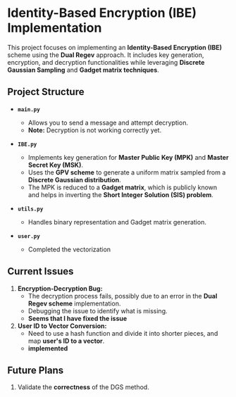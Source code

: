 # Identity-Based Encryption (IBE) Implementation

This project focuses on implementing an **Identity-Based Encryption (IBE)** scheme using the **Dual Regev** approach. It includes key generation, encryption, and decryption functionalities while leveraging **Discrete Gaussian Sampling** and **Gadget matrix techniques**.

## Project Structure

- **`main.py`**  
  - Allows you to send a message and attempt decryption.  
  - **Note:** Decryption is not working correctly yet.  

- **`IBE.py`**  
  - Implements key generation for **Master Public Key (MPK)** and **Master Secret Key (MSK)**.  
  - Uses the **GPV scheme** to generate a uniform matrix sampled from a **Discrete Gaussian distribution**.  
  - The MPK is reduced to a **Gadget matrix**, which is publicly known and helps in inverting the **Short Integer Solution (SIS) problem**.

- **`utils.py`**  
  - Handles binary representation and Gadget matrix generation.

- **`user.py`**  
  - Completed the vectorization 

## Current Issues

1. **Encryption-Decryption Bug:**  
   - The decryption process fails, possibly due to an error in the **Dual Regev scheme** implementation.  
   - Debugging the issue to identify what is missing.
   - **Seems that I have fixed the issue** 
2. **User ID to Vector Conversion:**  
   - Need to use a hash function and divide it into shorter pieces, and map  **user's ID to a vector**.
   - **implemented** 
## Future Plans

1. Validate the **correctness** of the DGS method.  


